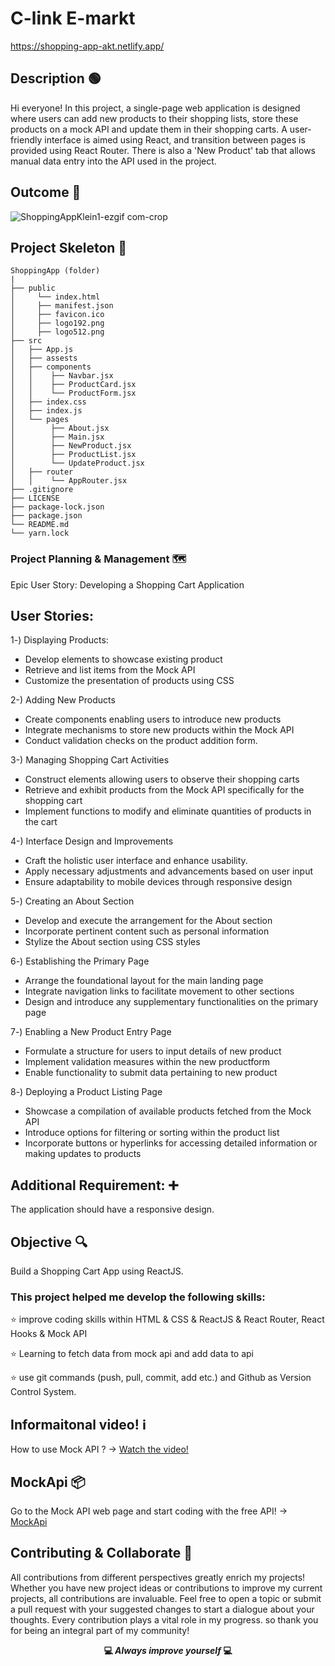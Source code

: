 
# C-link E-markt 
https://shopping-app-akt.netlify.app/

## Description 🟢

Hi everyone! In this project, a single-page web application is designed where users can add new products to their shopping lists, store these products on a mock API and update them in their shopping carts. A user-friendly interface is aimed using React, and transition between pages is provided using React Router. There is also a 'New Product' tab that allows manual data entry into the API used in the project.

## Outcome 🎥

![ShoppingAppKlein1-ezgif com-crop](https://github.com/KadirTarti/KadirTarti/assets/150926891/2553b680-d23f-40ad-a8ca-3e6a5153d3b5)

## Project Skeleton 👷

```
ShoppingApp (folder)
|
├── public
│     └── index.html
│     ├── manifest.json
│     ├── favicon.ico
│     ├── logo192.png
│     ├── logo512.png
├── src
│   ├── App.js
│   ├── assests
│   ├── components
│   │    ├── Navbar.jsx
│   │    ├── ProductCard.jsx
│   │    └── ProductForm.jsx
│   ├── index.css
│   ├── index.js
│   └── pages
│        ├── About.jsx
│        ├── Main.jsx
│        ├── NewProduct.jsx
│        ├── ProductList.jsx
│        └── UpdateProduct.jsx
│   ├── router
│   │    └── AppRouter.jsx
├── .gitignore
├── LICENSE
├── package-lock.json
├── package.json
└── README.md
└── yarn.lock

```



### Project Planning & Management 🗺️

Epic User Story: Developing a Shopping Cart Application

## User Stories:

1️-) Displaying Products:
  - Develop elements to showcase existing product
  - Retrieve and list items from the Mock API
  - Customize the presentation of products using CSS

2-) Adding New Products 
  - Create components enabling users to introduce new products
  - Integrate mechanisms to store new products within the Mock API
  - Conduct validation checks on the product addition form.

3-) Managing Shopping Cart Activities
  - Construct elements allowing users to observe their shopping carts
  - Retrieve and exhibit products from the Mock API specifically for the shopping cart
  - Implement functions to modify and eliminate quantities of products in the cart

4-) Interface Design and Improvements
  - Craft the holistic user interface and enhance usability.
  - Apply necessary adjustments and advancements based on user input
  - Ensure adaptability to mobile devices through responsive design

5️-) Creating an About Section
  - Develop and execute the arrangement for the About section
  - Incorporate pertinent content such as personal information
  - Stylize the About section using CSS styles

6️-) Establishing the Primary Page
  - Arrange the foundational layout for the main landing page
  - Integrate navigation links to facilitate movement to other sections
  - Design and introduce any supplementary functionalities on the primary page


7️-) Enabling a New Product Entry Page
  - Formulate a structure for users to input details of new product
  - Implement validation measures within the new productform
  - Enable functionality to submit data pertaining to new product

8️-) Deploying a Product Listing Page
  - Showcase a compilation of available products fetched from the Mock API
  - Introduce options for filtering or sorting within the product list
  - Incorporate buttons or hyperlinks for accessing detailed information or making updates to products


## Additional Requirement: ➕

The application should have a responsive design.


## Objective 🔍

Build a Shopping Cart App using ReactJS.


### This project helped me develop the following skills:

⭐ improve coding skills within HTML & CSS & ReactJS & React Router, React Hooks & Mock API

⭐ Learning to fetch data from mock api and add data to api

⭐ use git commands (push, pull, commit, add etc.) and Github as Version Control System.


## Informaitonal video! ℹ️
How to use Mock API ? -> <a href="https://www.youtube.com/watch?v=i_Gvlp83GMk" target="_blank"> Watch the video! </a>

## MockApi 📦
Go to the Mock API web page and start coding with the free API! -> <a href="https://mockapi.io/" target="_blank">MockApi</a>


## Contributing & Collaborate 💪
All contributions from different perspectives greatly enrich my projects! Whether you have new project ideas or contributions to improve my current projects, all contributions are invaluable. Feel free to open a topic or submit a pull request with your suggested changes to start a dialogue about your thoughts. Every contribution plays a vital role in my progress. so thank you for being an integral part of my community!


**<p align="center"> 💻 *Always improve yourself*  💻</p>** 
